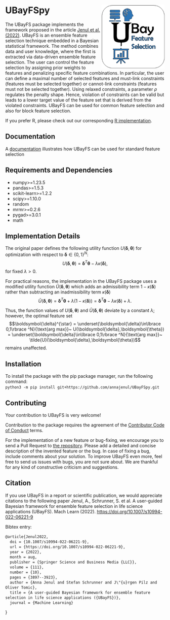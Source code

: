 # UBayFSpy <img src="logo.png" align="right" width="200"/>


The UBayFS package implements the framework proposed in the article [Jenul et al. (2022)](https://link.springer.com/article/10.1007/s10994-022-06221-9). UBayFS is an ensemble feature selection technique embedded in a Bayesian statistical framework. The method combines data and user knowledge, where the first is extracted via data-driven ensemble feature selection. The user can control the feature selection by assigning prior weights to features and penalizing specific feature combinations. In particular, the user can define a maximal number of selected features and must-link constraints (features must be selected together) or cannot-link constraints (features must not be selected together). Using relaxed constraints, a parameter $\rho$ regulates the penalty shape. Hence, violation of constraints can be valid but leads to a lower target value of the feature set that is derived from the violated constraints. UBayFS can be used for common feature selection and also for block feature selection.

If you prefer R, please check out our corresponding [R implementation](https://www.github.com/annajenul/UBayFS).

Documentation
-------------
A [documentation](https://annajenul.github.io/UBayFSpy/) illustrates how UBayFS can be used for standard feature selection 


Requirements and Dependencies
-----------------------------

- numpy>=1.23.5
- pandas>=1.5.3
- scikit-learn>=1.2.2
- scipy>=1.10.0
- random
- mrmr>=0.2.6
- pygad>=3.0.1
- math


Implementation Details
----------------------
The original paper defines the following utility function $U(\boldsymbol{\delta},\boldsymbol{\theta})$ for optimization with respect to $\boldsymbol{\delta}\in \lbrace 0,1\rbrace ^N$:
$$U(\boldsymbol{\delta},\boldsymbol{\theta}) = \boldsymbol{\delta}^T \boldsymbol{\theta}-\lambda \kappa(\boldsymbol{\delta}), $$
for fixed $\lambda>0$.


For practical reasons, the implementation in the UBayFS package uses a modified utility function $\tilde{U}(\boldsymbol{\delta},\boldsymbol{\theta})$ which adds an admissibility term $1-\kappa(\boldsymbol{\delta})$ rather than subtracting an inadmissibility term $\kappa(\boldsymbol{\delta})$
$$\tilde{U}(\boldsymbol{\delta},\boldsymbol{\theta}) = \boldsymbol{\delta}^T \boldsymbol{\theta}+\lambda (1-\kappa(\boldsymbol{\delta})) = \boldsymbol{\delta}^T \boldsymbol{\theta}-\lambda \kappa(\boldsymbol{\delta}) +\lambda.$$

Thus, the function values of $U(\boldsymbol{\delta},\boldsymbol{\theta})$ and $\tilde{U}(\boldsymbol{\delta},\boldsymbol{\theta})$ deviate by a constant $\lambda$; however, the optimal feature set $$\boldsymbol{\delta}^{\star} = \underset{\boldsymbol{\delta}\in\lbrace 0,1\rbrace ^N}{\text{arg max}}~ U(\boldsymbol{\delta},\boldsymbol{\theta}) = \underset{\boldsymbol{\delta}\in\lbrace 0,1\rbrace ^N}{\text{arg max}}~ \tilde{U}(\boldsymbol{\delta},\boldsymbol{\theta})$$ remains unaffected.


Installation
------------
To install the package with the pip package manager, run the following command:  
`python3 -m pip install git+https://github.com/annajenul/UBayFSpy.git`

Contributing
------------
Your contribution to UBayFS is very welcome! 

Contribution to the package requires the agreement of the [Contributor Code of Conduct](https://github.com/annajenul/UBayFSpy/blob/main/CODE_OF_CONDUCT.md) terms.

For the implementation of a new feature or bug-fixing, we encourage you to send a Pull Request to [the repository](https://github.com/annajenul/UBayFSpy). Please add a detailed and concise description of the invented feature or the bug. In case of fixing a bug, include comments about your solution. To improve UBayFS even more, feel free to send us issues with bugs, you are not sure about. We are thankful for any kind of constructive criticism and suggestions.

Citation
------------
If you use UBayFS in a report or scientific publication, we would appreciate citations to the following paper
Jenul, A., Schrunner, S. et al. A user-guided Bayesian framework for ensemble feature selection in life science applications (UBayFS). Mach Learn (2022). https://doi.org/10.1007/s10994-022-06221-9

Bibtex entry:

	@article{Jenul2022,
	  doi = {10.1007/s10994-022-06221-9},
	  url = {https://doi.org/10.1007/s10994-022-06221-9},
	  year = {2022},
	  month = aug,
	  publisher = {Springer Science and Business Media {LLC}},
	  volume = {111},
	  number = {10},
	  pages = {3897--3923},
	  author = {Anna Jenul and Stefan Schrunner and J\"{u}rgen Pilz and Oliver Tomic},
	  title = {A user-guided Bayesian framework for ensemble feature selection in life science applications ({UBayFS})},
	  journal = {Machine Learning}
}
